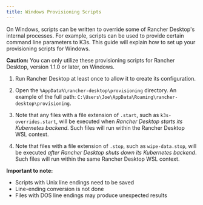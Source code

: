 ```yaml
---
title: Windows Provisioning Scripts
---
```


On Windows, scripts can be written to override some of Rancher Desktop's internal processes. For example, scripts can be used to provide certain command line parameters to K3s. This guide will explain how to set up your provisioning scripts for Windows.

**Caution:** You can only utilize these provisioning scripts for Rancher Desktop, version 1.1.0 or later, on Windows.

1. Run Rancher Desktop at least once to allow it to create its configuration.

1. Open the `%AppData%\rancher-desktop\provisioning` directory. An example of the full path: `C:\Users\Joe\AppData\Roaming\rancher-desktop\provisioning`.

1. Note that any files with a file extension of `.start`, such as `k3s-overrides.start`, will be executed when _Rancher Desktop starts its Kubernetes backend_. Such files will run within the Rancher Desktop WSL context.

1. Note that files with a file extension of `.stop`, such as `wipe-data.stop`, will be executed _after Rancher Desktop shuts down its Kubernetes backend_. Such files will run within the same Rancher Desktop WSL context.

**Important to note:**
  - Scripts with Unix line endings need to be saved
  - Line-ending conversion is not done
  - Files with DOS line endings may produce unexpected results